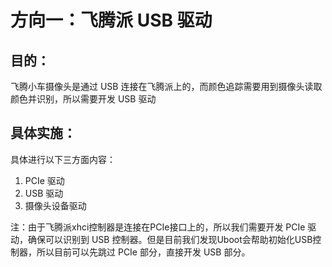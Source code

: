 # 方向一：飞腾派 USB 驱动

## 目的：

飞腾小车摄像头是通过 USB 连接在飞腾派上的，而颜色追踪需要用到摄像头读取颜色并识别，所以需要开发 USB 驱动

## 具体实施：

具体进行以下三方面内容：

1. PCIe 驱动
2. USB 驱动
3. 摄像头设备驱动

注：由于飞腾派xhci控制器是连接在PCIe接口上的，所以我们需要开发 PCIe 驱动，确保可以识别到 USB 控制器。但是目前我们发现Uboot会帮助初始化USB控制器，所以目前可以先跳过 PCIe 部分，直接开发 USB 部分。
